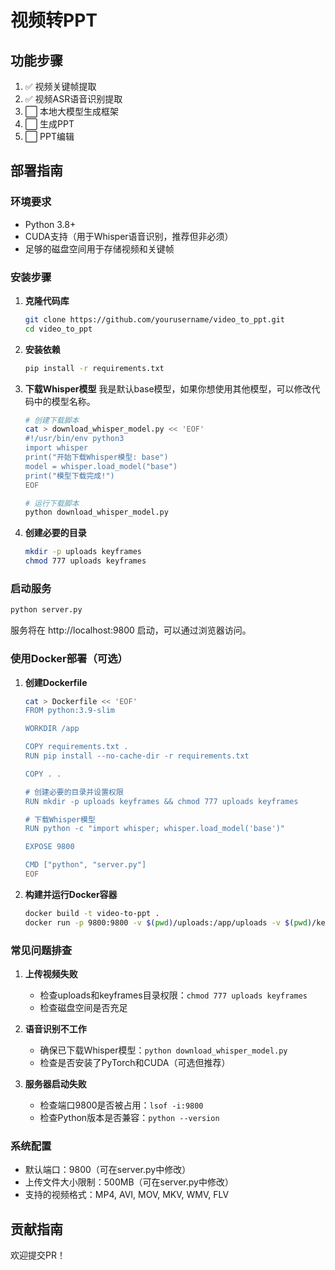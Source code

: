 # 视频转PPT

## 功能步骤
1. ✅ 视频关键帧提取  
2. ✅ 视频ASR语音识别提取  
3. ⬜ 本地大模型生成框架  
4. ⬜ 生成PPT
5. ⬜ PPT编辑     

## 部署指南

### 环境要求
- Python 3.8+
- CUDA支持（用于Whisper语音识别，推荐但非必须）
- 足够的磁盘空间用于存储视频和关键帧

### 安装步骤

1. **克隆代码库**
   ```bash
   git clone https://github.com/yourusername/video_to_ppt.git
   cd video_to_ppt
   ```

2. **安装依赖**
   ```bash
   pip install -r requirements.txt
   ```

3. **下载Whisper模型**   我是默认base模型，如果你想使用其他模型，可以修改代码中的模型名称。
   ```bash
   # 创建下载脚本
   cat > download_whisper_model.py << 'EOF'
   #!/usr/bin/env python3
   import whisper
   print("开始下载Whisper模型: base")
   model = whisper.load_model("base")
   print("模型下载完成!")
   EOF
   
   # 运行下载脚本
   python download_whisper_model.py
   ```

4. **创建必要的目录**
   ```bash
   mkdir -p uploads keyframes
   chmod 777 uploads keyframes
   ```

### 启动服务

```bash
python server.py
```

服务将在 http://localhost:9800 启动，可以通过浏览器访问。

### 使用Docker部署（可选）

1. **创建Dockerfile**
   ```bash
   cat > Dockerfile << 'EOF'
   FROM python:3.9-slim
   
   WORKDIR /app
   
   COPY requirements.txt .
   RUN pip install --no-cache-dir -r requirements.txt
   
   COPY . .
   
   # 创建必要的目录并设置权限
   RUN mkdir -p uploads keyframes && chmod 777 uploads keyframes
   
   # 下载Whisper模型
   RUN python -c "import whisper; whisper.load_model('base')"
   
   EXPOSE 9800
   
   CMD ["python", "server.py"]
   EOF
   ```

2. **构建并运行Docker容器**
   ```bash
   docker build -t video-to-ppt .
   docker run -p 9800:9800 -v $(pwd)/uploads:/app/uploads -v $(pwd)/keyframes:/app/keyframes video-to-ppt
   ```

### 常见问题排查

1. **上传视频失败**
   - 检查uploads和keyframes目录权限：`chmod 777 uploads keyframes`
   - 检查磁盘空间是否充足

2. **语音识别不工作**
   - 确保已下载Whisper模型：`python download_whisper_model.py`
   - 检查是否安装了PyTorch和CUDA（可选但推荐）

3. **服务器启动失败**
   - 检查端口9800是否被占用：`lsof -i:9800`
   - 检查Python版本是否兼容：`python --version`

### 系统配置

- 默认端口：9800（可在server.py中修改）
- 上传文件大小限制：500MB（可在server.py中修改）
- 支持的视频格式：MP4, AVI, MOV, MKV, WMV, FLV


## 贡献指南 

欢迎提交PR！
